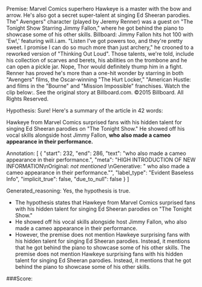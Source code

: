
Premise:
Marvel Comics superhero Hawkeye is a master with the bow and arrow. He's also got a secret super-talent at singing Ed Sheeran parodies. The" Avengers" character (played by Jeremy Renner) was a guest on "The Tonight Show Starring Jimmy Fallon," where he got behind the piano to showcase some of his other skills. Billboard: Jimmy Fallon hits hot 100 with 'Ew!,' featuring will.i.am. "Listen I've got powers too, and they're pretty sweet. I promise I can do so much more than just archery," he crooned to a reworked version of "Thinking Out Loud". Those talents, we're told, include his collection of scarves and berets, his abilities on the trombone and he can open a pickle jar. Nope, Thor would definitely thump him in a fight. Renner has proved he's more than a one-hit wonder by starring in both "Avengers" films, the Oscar-winning "The Hurt Locker," "American Hustle: and films in the "Bourne" and "Mission Impossible" franchises. Watch the clip below:. See the original story at Billboard.com. ©2015 Billboard. All Rights Reserved.


Hypothesis:
Sure! Here's a summary of the article in 42 words:

Hawkeye from Marvel Comics surprised fans with his hidden talent for singing Ed Sheeran parodies on "The Tonight Show." He showed off his vocal skills alongside host Jimmy Fallon, **who also made a cameo appearance in their performance.**

Annotation:
[
  {
    "start": 232,
    "end": 286,
    "text": "who also made a cameo appearance in their performance.",
    "meta": "HIGH INTRODUCTION OF NEW INFORMATION\nOriginal: *not mentioned* \nGenerative: \" who also made a cameo appearance in their performance.\"",
    "label_type": "Evident Baseless Info",
    "implicit_true": false,
    "due_to_null": false
  }
]

Generated_reasoning:
Yes, the hypothesis is true. 
- The hypothesis states that Hawkeye from Marvel Comics surprised fans with his hidden talent for singing Ed Sheeran parodies on "The Tonight Show." 
- He showed off his vocal skills alongside host Jimmy Fallon, who also made a cameo appearance in their performance. 
- However, the premise does not mention Hawkeye surprising fans with his hidden talent for singing Ed Sheeran parodies. Instead, it mentions that he got behind the piano to showcase some of his other skills. The premise does not mention Hawkeye surprising fans with his hidden talent for singing Ed Sheeran parodies. Instead, it mentions that he got behind the piano to showcase some of his other skills.

###Score:
